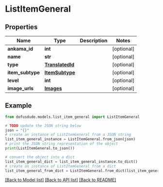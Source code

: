 # ListItemGeneral


## Properties

Name | Type | Description | Notes
------------ | ------------- | ------------- | -------------
**ankama_id** | **int** |  | [optional] 
**name** | **str** |  | [optional] 
**type** | [**TranslatedId**](TranslatedId.md) |  | [optional] 
**item_subtype** | [**ItemSubtype**](ItemSubtype.md) |  | [optional] 
**level** | **int** |  | [optional] 
**image_urls** | [**Images**](Images.md) |  | [optional] 

## Example

```python
from dofusdude.models.list_item_general import ListItemGeneral

# TODO update the JSON string below
json = "{}"
# create an instance of ListItemGeneral from a JSON string
list_item_general_instance = ListItemGeneral.from_json(json)
# print the JSON string representation of the object
print(ListItemGeneral.to_json())

# convert the object into a dict
list_item_general_dict = list_item_general_instance.to_dict()
# create an instance of ListItemGeneral from a dict
list_item_general_from_dict = ListItemGeneral.from_dict(list_item_general_dict)
```
[[Back to Model list]](../README.md#documentation-for-models) [[Back to API list]](../README.md#documentation-for-api-endpoints) [[Back to README]](../README.md)



